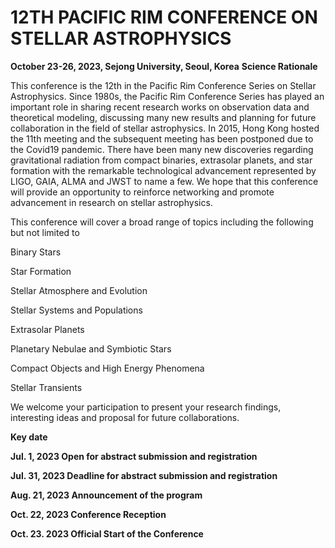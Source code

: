 # 12TH PACIFIC RIM CONFERENCE ON STELLAR ASTROPHYSICS
**October 23-26, 2023, Sejong University, Seoul, Korea**
**Science Rationale**

This conference is the 12th in the Pacific Rim Conference Series on Stellar Astrophysics. Since 1980s, the Pacific Rim Conference Series has played an important role in sharing recent research works on observation data and theoretical modeling, discussing many new results and planning for future collaboration in the field of stellar astrophysics. In 2015, Hong Kong hosted the 11th meeting and the subsequent meeting has been postponed due to the Covid19 pandemic. There have been many new discoveries regarding gravitational radiation from compact binaries, extrasolar planets, and star formation with the remarkable technological advancement represented by LIGO, GAIA, ALMA and JWST to name a few. We hope that this conference will provide an opportunity to reinforce networking and promote advancement in research on stellar astrophysics.

This conference will cover a broad range of topics including the following but not limited to

Binary Stars

Star Formation

Stellar Atmosphere and Evolution

Stellar Systems and Populations

Extrasolar Planets

Planetary Nebulae and Symbiotic Stars

Compact Objects and High Energy Phenomena

Stellar Transients​

We welcome your participation to present your research findings, interesting ideas and proposal for future collaborations.

**Key date**

**Jul. 1, 2023         Open for abstract submission and registration**

**Jul. 31, 2023        Deadline for abstract submission and registration**

**Aug. 21, 2023        Announcement of the program**

**Oct. 22, 2023        Conference Reception**

**Oct. 23. 2023        Official Start of the Conference**
